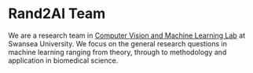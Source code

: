 # Rand2AI Team
We are a research team in [Computer Vision and Machine Learning Lab](http://csvision.swansea.ac.uk/) at Swansea University. We focus on the general research questions in machine learning ranging from theory, through to methodology and application in biomedical science.
